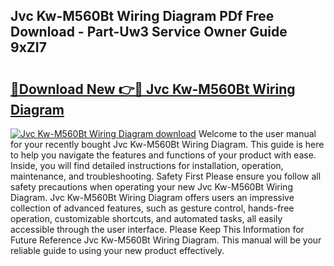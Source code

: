 ## Jvc Kw-M560Bt Wiring Diagram PDf Free Download - Part-Uw3 Service Owner Guide 9xZI7

# <h2><a href="http://dfqcdu.blite.top/?on=Jvc+Kw-M560Bt+Wiring+Diagram">🔗Download New 👉🔴 Jvc Kw-M560Bt Wiring Diagram</a></h2>

[![Jvc Kw-M560Bt Wiring Diagram download](https://i.imgur.com/lujVjoI.png)](http://dfqcdu.blite.top/?on=Jvc+Kw-M560Bt+Wiring+Diagram)
Welcome to the user manual for your recently bought Jvc Kw-M560Bt Wiring Diagram. This guide is here to help you navigate the features and functions of your product with ease. Inside, you will find detailed instructions for installation, operation, maintenance, and troubleshooting. Safety First Please ensure you follow all safety precautions when operating your new Jvc Kw-M560Bt Wiring Diagram. Jvc Kw-M560Bt Wiring Diagram offers users an impressive collection of advanced features, such as gesture control, hands-free operation, customizable shortcuts, and automated tasks, all easily accessible through the user interface. Please Keep This Information for Future Reference Jvc Kw-M560Bt Wiring Diagram. This manual will be your reliable guide to using your new product effectively.
